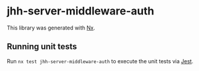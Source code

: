 # jhh-server-middleware-auth

This library was generated with [Nx](https://nx.dev).

## Running unit tests

Run `nx test jhh-server-middleware-auth` to execute the unit tests via [Jest](https://jestjs.io).
